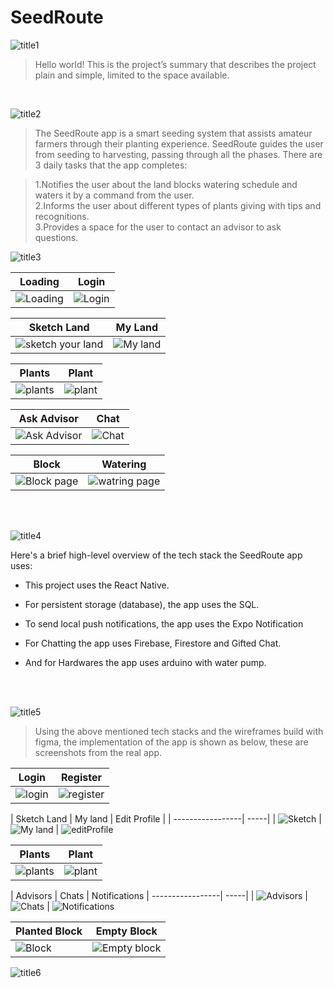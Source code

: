 # SeedRoute
![title1](https://user-images.githubusercontent.com/97544165/182354016-47ba2639-2c1f-4887-86dc-111207452e55.png)

>Hello world! This is the project’s summary that describes the project plain and simple, limited to the space available. 
<br>

![title2](https://user-images.githubusercontent.com/97544165/182354021-a43a61e7-d6a1-420a-932e-71fd988f76bb.png)

>The SeedRoute app is a smart seeding system that assists amateur farmers through their planting experience.
>SeedRoute guides the user from seeding to harvesting, passing through all the phases.
>There are 3 daily tasks that the app completes: 

>1.Notifies the user about the land blocks watering schedule and waters it by a command from the user.<br>
>2.Informs the user about different types of plants giving with tips and recognitions.<br>
>3.Provides a space for the user to contact an advisor to ask questions.


![title3](https://user-images.githubusercontent.com/97544165/182354025-22a6968f-65e0-4c9e-bed5-a76e4a5d6dfd.png)

| Loading  | Login  |
| -----------------| -----|
| ![Loading](https://user-images.githubusercontent.com/97544165/182411029-e2110146-35d3-410b-99e0-c9ce95019dfd.png) | ![Login](https://user-images.githubusercontent.com/97544165/182411108-cd727cb2-df0d-4f8b-9ad5-1b9f726b074e.png)

| Sketch Land  | My Land  |
| -----------------| -----|
| ![sketch your land](https://user-images.githubusercontent.com/97544165/182411367-b463569a-c044-4cc4-b034-272d95749ab7.png) | ![My land](https://user-images.githubusercontent.com/97544165/182411471-4a066e25-c2fe-4f88-a2c7-a212218337b8.png)



| Plants  | Plant  |
| -----------------| -----|
| ![plants](https://user-images.githubusercontent.com/97544165/182411596-3eafef41-a79a-4943-8b9f-6657bac22128.png) | ![plant](https://user-images.githubusercontent.com/97544165/182411636-1fa62094-db25-4fbf-8992-9772849d749a.png)




| Ask Advisor  | Chat  |
| -----------------| -----|
| ![Ask Advisor](https://user-images.githubusercontent.com/97544165/182411759-5134eeeb-dd23-4892-9b62-2efd00bd70bf.png) | ![Chat](https://user-images.githubusercontent.com/97544165/182411785-e975921f-0252-4f86-861d-7c6fd8b1826e.png)


| Block  | Watering  |
| -----------------| -----|
| ![Block page](https://user-images.githubusercontent.com/97544165/182411876-373f0957-0ecc-4b5f-920c-825691c00c5d.png) | ![watring page](https://user-images.githubusercontent.com/97544165/182411929-0d54e340-d923-4e30-a9bf-33200faba254.png)


<br><br>

![title4](https://user-images.githubusercontent.com/97544165/182354029-e65071d1-4226-40e6-8bcd-b92c99ef9412.png)

Here's a brief high-level overview of the tech stack the SeedRoute app uses:

- This project uses the React Native. 

- For persistent storage (database), the app uses the SQL.

- To send local push notifications, the app uses the Expo Notification
  
- For Chatting the app uses Firebase, Firestore and Gifted Chat.

- And for Hardwares the app uses arduino with water pump.

<br><br>

![title5](https://user-images.githubusercontent.com/97544165/182354031-5003503e-3ba0-4775-be25-d0e6efae6bd7.png)

> Using the above mentioned tech stacks and the wireframes build with figma, the implementation of the app is shown as below, these are screenshots from the real app.

| Login  | Register  |
| -----------------| -----|
| ![login](https://user-images.githubusercontent.com/97544165/182413555-165d6f50-3da9-4c26-ab94-e7dcb5a92d10.PNG) | ![register](https://user-images.githubusercontent.com/97544165/182413607-2229498c-e3c8-4c0f-a250-a4ef9e5e6a1b.PNG)


| Sketch Land | My land  | Edit Profile |
| -----------------| -----|
| ![Sketch](https://user-images.githubusercontent.com/97544165/182413748-552b2018-4fd2-4e9d-a5b2-b87e9acc3369.PNG) | ![My land](https://user-images.githubusercontent.com/97544165/182413786-501a8a85-c766-4831-892b-92f42346068f.PNG) | ![editProfile](https://user-images.githubusercontent.com/97544165/182414182-21b33ff5-e945-4886-b4ea-f8140ca0c90f.PNG)



| Plants  | Plant  |
| -----------------| -----|
| ![plants](https://user-images.githubusercontent.com/97544165/182413898-bb4d1c6c-e7b3-4988-9996-001a6ee05001.PNG) | ![plant](https://user-images.githubusercontent.com/97544165/182413927-cfead480-9fc4-4623-9697-b539ca73dba6.PNG)


| Advisors  | Chats  | Notifications
| -----------------| -----|
| ![Advisors](https://user-images.githubusercontent.com/97544165/182414033-58731306-412f-4ce2-be0e-58fa61df71ca.PNG) | ![Chats](https://user-images.githubusercontent.com/97544165/182414072-ef5aba27-cf80-45d8-890d-e8d68a61ca43.PNG) | ![Notifications](https://user-images.githubusercontent.com/97544165/182414293-c402242c-19a5-4170-8bd8-d60e27a4530c.PNG)


| Planted Block  | Empty Block  |
| -----------------| -----|
|![Block](https://user-images.githubusercontent.com/97544165/182414412-4584322c-3778-4d93-bd2e-e2828f866622.PNG)  | ![Empty block](https://user-images.githubusercontent.com/97544165/182414461-c6bb03d0-9ada-41c1-869a-1b997ed549eb.PNG)


![title6](https://user-images.githubusercontent.com/97544165/182354033-6d7f3eaa-0752-41ac-9dc6-7dac8f0aa7f0.png)
